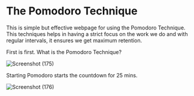 # The Pomodoro Technique

This is simple but effective webpage for using the Pomodoro Technique.
This techniques helps in having a strict focus on the work we do and with regular intervals, it ensures we get maximum retention.

First is first. What is the Pomodoro Technique?

![Screenshot (175)](https://user-images.githubusercontent.com/57907802/88199328-54cffe80-cc62-11ea-886b-bb710b7822c7.png)

Starting Pomodoro starts the countdown for 25 mins.

![Screenshot (176)](https://user-images.githubusercontent.com/57907802/88199621-b55f3b80-cc62-11ea-8055-96d549a0a8c1.png)
